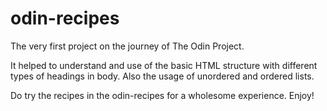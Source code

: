# odin-recipes
The very first project on the journey of The Odin Project. 

It helped to understand and use of the basic HTML structure with different types of headings in body. Also the usage of unordered and ordered lists.

Do try the recipes in the odin-recipes for a wholesome experience. Enjoy!

